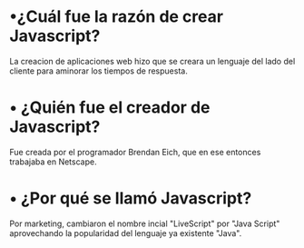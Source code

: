 # •¿Cuál fue la razón de crear Javascript?
La creacion de aplicaciones web hizo que se creara un lenguaje del lado del cliente para aminorar los tiempos de respuesta.
# • ¿Quién fue el creador de Javascript?
Fue creada por el programador Brendan Eich, que en ese entonces trabajaba en Netscape.
# • ¿Por qué se llamó Javascript?
Por marketing, cambiaron el nombre incial "LiveScript" por "Java Script" aprovechando la popularidad del lenguaje ya existente "Java".
